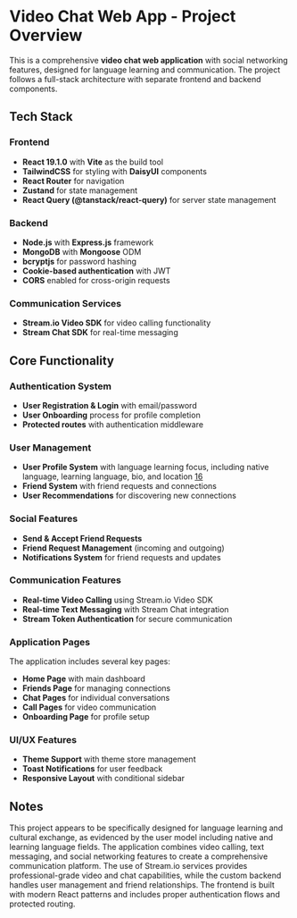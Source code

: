 


# Video Chat Web App - Project Overview

This is a comprehensive **video chat web application** with social networking features, designed for language learning and communication. The project follows a full-stack architecture with separate frontend and backend components.

## Tech Stack

### Frontend
- **React 19.1.0** with **Vite** as the build tool
- **TailwindCSS** for styling with **DaisyUI** components 
- **React Router** for navigation
- **Zustand** for state management  
- **React Query (@tanstack/react-query)** for server state management

### Backend
- **Node.js** with **Express.js** framework 
- **MongoDB** with **Mongoose** ODM 
- **bcryptjs** for password hashing 
- **Cookie-based authentication** with JWT 
- **CORS** enabled for cross-origin requests 

### Communication Services
- **Stream.io Video SDK** for video calling functionality 
- **Stream Chat SDK** for real-time messaging 

## Core Functionality

### Authentication System
- **User Registration & Login** with email/password
- **User Onboarding** process for profile completion 
- **Protected routes** with authentication middleware

### User Management
- **User Profile System** with language learning focus, including native language, learning language, bio, and location [16](#0-15) 
- **Friend System** with friend requests and connections
- **User Recommendations** for discovering new connections 

### Social Features
- **Send & Accept Friend Requests** 
- **Friend Request Management** (incoming and outgoing)
- **Notifications System** for friend requests and updates 

### Communication Features
- **Real-time Video Calling** using Stream.io Video SDK
- **Real-time Text Messaging** with Stream Chat integration 
- **Stream Token Authentication** for secure communication 

### Application Pages
The application includes several key pages:
- **Home Page** with main dashboard
- **Friends Page** for managing connections
- **Chat Pages** for individual conversations
- **Call Pages** for video communication
- **Onboarding Page** for profile setup 

### UI/UX Features
- **Theme Support** with theme store management 
- **Toast Notifications** for user feedback 
- **Responsive Layout** with conditional sidebar

## Notes

This project appears to be specifically designed for language learning and cultural exchange, as evidenced by the user model including native and learning language fields. The application combines video calling, text messaging, and social networking features to create a comprehensive communication platform. The use of Stream.io services provides professional-grade video and chat capabilities, while the custom backend handles user management and friend relationships. The frontend is built with modern React patterns and includes proper authentication flows and protected routing.

